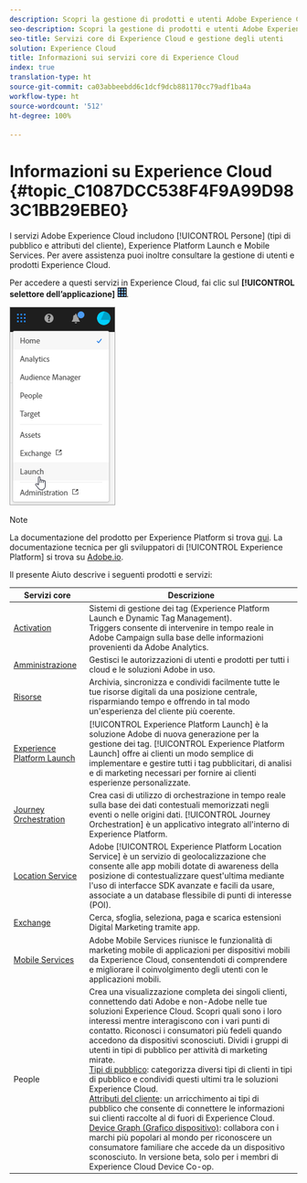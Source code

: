 ```yaml
---
description: Scopri la gestione di prodotti e utenti Adobe Experience Cloud, Persone (tipi di pubblico e attributi del cliente), Journey Orchestration, Offerte, Places, Experience Platform Launch e Mobile Services.
seo-description: Scopri la gestione di prodotti e utenti Adobe Experience Cloud, Persone (tipi di pubblico e attributi del cliente), Offerte, Experience Platform Launch e Mobile Services.
seo-title: Servizi core di Experience Cloud e gestione degli utenti
solution: Experience Cloud
title: Informazioni sui servizi core di Experience Cloud
index: true
translation-type: ht
source-git-commit: ca03abbeebdd6c1dcf9dcb881170cc79adf1ba4a
workflow-type: ht
source-wordcount: '512'
ht-degree: 100%

---
```



# Informazioni su Experience Cloud {#topic_C1087DCC538F4F9A99D983C1BB29EBE0}

I servizi Adobe Experience Cloud includono [!UICONTROL Persone] (tipi di pubblico e attributi del cliente), Experience Platform Launch e Mobile Services. Per avere assistenza puoi inoltre consultare la gestione di utenti e prodotti Experience Cloud.

Per accedere a questi servizi in Experience Cloud, fai clic sul **[!UICONTROL selettore dell’applicazione]** ![](assets/menu-icon.png).

![](assets/platform-core-services.png)

>[!NOTE]
>
>La documentazione del prodotto per Experience Platform si trova [qui](https://docs.adobe.com/content/help/it-IT/experience-platform/landing/home.html). La documentazione tecnica per gli sviluppatori di [!UICONTROL Experience Platform] si trova su [Adobe.io](https://www.adobe.io/apis/experienceplatform/home/services.html).

Il presente Aiuto descrive i seguenti prodotti e servizi:

| Servizi core | Descrizione |
|--- |--- |
| [Activation](activation/activation.md) | Sistemi di gestione dei tag (Experience Platform Launch e Dynamic Tag Management).<br>Triggers consente di intervenire in tempo reale in Adobe Campaign sulla base delle informazioni provenienti da Adobe Analytics. |
| [Amministrazione](admin-getting-started/admin-getting-started.md) | Gestisci le autorizzazioni di utenti e prodotti per tutti i cloud e le soluzioni Adobe in uso. |
| [Risorse](experience-cloud-assets/experience-cloud-assets.md) | Archivia, sincronizza e condividi facilmente tutte le tue risorse digitali da una posizione centrale, risparmiando tempo e offrendo in tal modo un&#39;esperienza del cliente più coerente. |
| [Experience Platform Launch](https://docs.adobe.com/content/help/it-IT/launch/using/overview.html) | [!UICONTROL Experience Platform Launch] è la soluzione Adobe di nuova generazione per la gestione dei tag. [!UICONTROL Experience Platform Launch] offre ai clienti un modo semplice di implementare e gestire tutti i tag pubblicitari, di analisi e di marketing necessari per fornire ai clienti esperienze personalizzate. |
| [Journey Orchestration](https://docs.adobe.com/content/help/it-IT/journeys/using/journey-orchestration-home.html) | Crea casi di utilizzo di orchestrazione in tempo reale sulla base dei dati contestuali memorizzati negli eventi o nelle origini dati. [!UICONTROL Journey Orchestration] è un applicativo integrato all&#39;interno di Experience Platform. |
| [Location Service](https://docs.adobe.com/content/help/it-IT/places/using/home.html) | Adobe [!UICONTROL Experience Platform Location Service] è un servizio di geolocalizzazione che consente alle app mobili dotate di awareness della posizione di contestualizzare quest&#39;ultima mediante l&#39;uso di interfacce SDK avanzate e facili da usare, associate a un database flessibile di punti di interesse (POI). |
| [Exchange](exchange.md) | Cerca, sfoglia, seleziona, paga e scarica estensioni Digital Marketing tramite app. |
| [Mobile Services](https://docs.adobe.com/content/help/it-IT/mobile-services/using/home.html) | Adobe Mobile Services riunisce le funzionalità di marketing mobile di applicazioni per dispositivi mobili da Experience Cloud, consentendoti di comprendere e migliorare il coinvolgimento degli utenti con le applicazioni mobili. |
| People | Crea una visualizzazione completa dei singoli clienti, connettendo dati Adobe e non-Adobe nelle tue soluzioni Experience Cloud. Scopri quali sono i loro interessi mentre interagiscono con i vari punti di contatto. Riconosci i consumatori più fedeli quando accedono da dispositivi sconosciuti. Dividi i gruppi di utenti in tipi di pubblico per attività di marketing mirate.<br>[Tipi di pubblico](audience-library/audience-library.md): categorizza diversi tipi di clienti in tipi di pubblico e condividi questi ultimi tra le soluzioni Experience Cloud.<br>[Attributi del cliente](attributes/attributes.md): un arricchimento ai tipi di pubblico che consente di connettere le informazioni sui clienti raccolte al di fuori di Experience Cloud.<br>[Device Graph (Grafico dispositivo)](https://landing.adobe.com/en/na/events/summit/275658-summit-co-op.html): collabora con i marchi più popolari al mondo per riconoscere un consumatore familiare che accede da un dispositivo sconosciuto. In versione beta, solo per i membri di Experience Cloud Device Co-op. |
